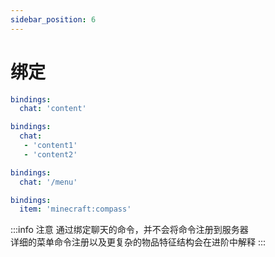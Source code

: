 ```yaml
---
sidebar_position: 6
---
```


# 绑定

```yaml title=绑定聊天内容
bindings:
  chat: 'content'
```

```yaml title=绑定聊天内容
bindings:
  chat:
   - 'content1'
   - 'content2'
```

```yaml title=绑定聊天命令
bindings:
  chat: '/menu'
```

```yaml title=绑定物品交互
bindings:
  item: 'minecraft:compass'
```

:::info 注意
通过绑定聊天的命令，并不会将命令注册到服务器  
详细的菜单命令注册以及更复杂的物品特征结构会在进阶中解释
:::